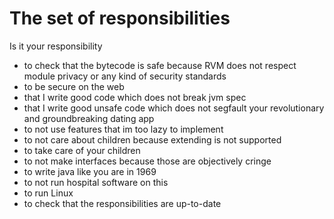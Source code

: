 # The set of responsibilities
Is it your responsibility
- to check that the bytecode is safe because RVM does not respect module privacy or any kind of security standards
- to be secure on the web
- that I write good code which does not break jvm spec
- that I write good unsafe code which does not segfault your revolutionary and groundbreaking dating app
- to not use features that im too lazy to implement
- to not care about children because extending is not supported
- to take care of your children
- to not make interfaces because those are objectively cringe
- to write java like you are in 1969
- to not run hospital software on this
- to run Linux 
- to check that the responsibilities are up-to-date